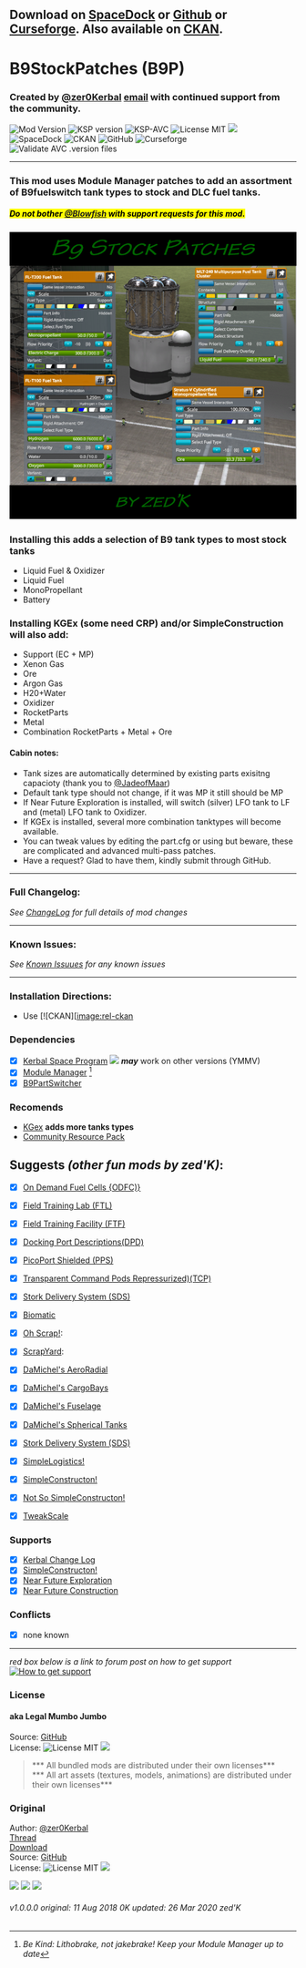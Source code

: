 <!-- Readme.md v1.1.3.0
B9 Stock Patches (BSP)
created: 23 Sep 2019
updated: 2020 03 26 -->

## Download on [SpaceDock][MOD:rel-spacedock] or [Github][MOD:rel-github] or [Curseforge][MOD:rel-curseforge]. Also available on [CKAN][MOD:rel-ckan].  

# B9StockPatches (B9P)
### Created by [@zer0Kerbal][LINK:zer0kerbal]  [email][LINK:email:zer0Kerbal] with continued support from the community.  
![Mod Version][shield:mod:latest] 
![KSP version][shield:ksp] ![KSP-AVC][shield:kspavc] ![License MIT][shield:license] ![][LOGO:mit]   
![SpaceDock][shield:spacedock] ![CKAN][shield:ckan] ![GitHub][shield:github] ![Curseforge][shield:curseforge]  
![Validate AVC .version files][shield:avcvalid]  
***
### This mod uses Module Manager patches to add an assortment of B9fuelswitch tank types to stock and DLC fuel tanks.  
##### <mark>Do not bother [@Blowfish][LINK:blowfish] with support requests for this mod.</mark>  
![B9 Stock Patches][IMG:hero:0] 

### Installing this adds a selection of B9 tank types to most stock tanks  
- Liquid Fuel & Oxidizer  
- Liquid Fuel  
- MonoPropellant  
- Battery   

### Installing KGEx (some need CRP) and/or SimpleConstruction will also add:
- Support (EC + MP)
- Xenon Gas
- Ore
- Argon Gas
- H20+Water
- Oxidizer
- RocketParts
- Metal
- Combination RocketParts + Metal + Ore

#### Cabin notes:  
- Tank sizes are automatically determined by existing parts exisitng capacioty (thank you to [@JadeofMaar][LINK:jadeofmaar])
- Default tank type should not change, if it was MP it still should be MP
- If Near Future Exploration is installed, will switch (silver) LFO tank to LF and (metal) LFO tank to Oxidizer.
- If KGEx is installed, several more combination tanktypes will become available.
- You can tweak values by editing the part.cfg or using but beware, these are complicated and advanced multi-pass patches.  
- Have a request? Glad to have them, kindly submit through GitHub.
***
### Full Changelog:
*See [ChangeLog][MOD:changelog] for full details of mod changes*
***
### Known Issues:
*See [Known Issuues][MOD:known] for any known issues*
***
### Installation Directions:
- Use [![CKAN][[image:rel-ckan][thread:ckan]
### Dependencies
- [x] [Kerbal Space Program][KSP:website] [![][shield:ksp]][KSP:website] ***may*** work on other versions (YMMV)
- [x] [Module Manager][thread:mm] [^1]
- [x] [B9PartSwitcher][thread:B9]  
### Recomends  
- [KGex][thread:KGX] **adds more tanks types**
- [Community Resource Pack][thread:CRP]
## Suggests  *(other fun mods by zed'K)*:
- [x] [On Demand Fuel Cells {ODFC)}][thread:ODFC]  
- [x] [Field Training Lab (FTL)][thread:FTL]  
- [x] [Field Training Facility (FTF)][thread:FTF]  
- [x] [Docking Port Descriptions(DPD)][thread:DPD]  
- [x] [PicoPort Shielded (PPS)][thread:PPS]  
- [x] [Transparent Command Pods Repressurized)(TCP)][thread:TCP]  
- [x] [Stork Delivery System (SDS)][thread:SDS]
- [x] [Biomatic][thread:BIO]
- [x] [Oh Scrap!][thread:OHS]:  
- [x] [ScrapYard][thread:SYD]:  
- [x] [DaMichel's AeroRadial][thread:DAR]  
- [x] [DaMichel's CargoBays][thread:DCB]  
- [x] [DaMichel's Fuselage][thread:DMF]  
- [x] [DaMichel's Spherical Tanks][thread:DST]  
- [x] [Stork Delivery System (SDS)][thread:SDS]  
- [x] [SimpleLogistics!][thread:SL!]  
- [x] [SimpleConstructon!][thread:SC!]  
- [x] [Not So SimpleConstructon!][thread:NSSC]  

- [x] [TweakScale][thread:twk]
### Supports
- [x] [Kerbal Change Log][thread:kcl]  
- [x] [SimpleConstructon!][thread:SC!]
- [x] [Near Future Exploration][thread:NFX]
- [x] [Near Future Construction][thread:NFC]
### Conflicts
- [x] none known
***  
*red box below is a link to forum post on how to get support*  
[![How to get support][image:get-support]][thread:getsupport]
### License
#### aka Legal Mumbo Jumbo
Source: [GitHub][MOD:github:repo]  
License: ![License MIT][shield:license] ![][LOGO:mit]    
> *** All bundled mods are distributed under their own licenses***  
> *** All art assets (textures, models, animations) are distributed under their own licenses***   
### Original
Author: [@zer0Kerbal][LINK:zer0Kerbal]  
[Thread][MOD:original:thread]  
[Download][MOD:original:download]  
Source: [GitHub][MOD:original:source]  
License: ![License MIT][shield:license] ![][LOGO:mit]  
<!-- graphical links to downloads -->
[![][image:rel-github]][MOD:rel-github] [![][image:rel-spacedock]][MOD:rel-spacedock] [![][image:rel-curseforge]][MOD:rel-curseforge] 
###### v1.0.0.0 original: 11 Aug 2018 0K updated: 26 Mar 2020 zed'K

<!-- graphical links to downloads -->
[MOD:license]:      https://github.com/zer0Kerbal/B9StockPatches/blob/master/LICENSE
[MOD:contributing]: https://github.com/zer0Kerbal/B9StockPatches/blob/master/.github/CONTRIBUTING.md
[MOD:issues]:       https://github.com/zer0Kerbal/B9StockPatches/issues
[MOD:wiki]:         https://github.com/zer0Kerbal/B9StockPatches/
[MOD:known]:        https://github.com/zer0Kerbal/B9StockPatches/wiki/Known-Issues
[MOD:forum]:        https://forum.kerbalspaceprogram.com/index.php?/topic/190870-*
[MOD:github:repo]:  https://github.com/zer0Kerbal/B9StockPatches/
[MOD:changelog]:    https://raw.githubusercontent.com/zer0Kerbal/B9StockPatches/master/Changelog.cfg
[KSP:website]:      http://kerbalspaceprogram.com/

<!--- original mod stuff -->
[MOD:original:source]:   https://github.com/zer0Kerbal/B9StockPatches/
[MOD:original:thread]:  https://forum.kerbalspaceprogram.com/index.php?/topic/190870-* "Dev Thread" 
[MOD:original:download]:  https://github.com/zer0Kerbal/B9StockPatches/

<!--- license logo urls -->
[LOGO:mit]:     https://i.postimg.cc/bvjfsMP5/MIT-17x17.png
[LOGO:gplv3]:   https://i.postimg.cc/90kCDs7K/gplv3-48x17.png
[LOGO:ccbysa4]: https://licensebuttons.net/l/by-sa/4.0/80x15.png

[MOD:rel-github]:    https://github.com/zer0Kerbal/B9StockPatches/releases/latest "GitHub"
[MOD:rel-spacedock]: http://spacedock.info/mod/2374
[MOD:rel-curseforge]: https://www.curseforge.com/kerbal/ksp-mods/b9Stockpatches
[MOD:rel-ckan]:       http://forum.kerbalspaceprogram.com/index.php?/topic/90246-*

[image:rel-github]:     https://i.imgur.com/RE4Ppr9.png
[image:rel-spacedock]:  https://i.imgur.com/m0a7tn2.png
[image:rel-curseforge]: https://i.postimg.cc/RZNyB5vP/Download-On-Curse.png
[image:get-support]:    https://i.postimg.cc/vHP6zmrw/image.png

[image:rel-ckan]:  https://i.postimg.cc/x8XSVg4R/sj507JC.png
[image:changelog]: https://i.postimg.cc/qM9p4V0C/changelog.png
[image:source]:    https://i.postimg.cc/tJ8GqW0H/source.png

[image:rel-github-sm]:      https://i.postimg.cc/1XXy5yfD/github.png
[image:rel-spacedock-sm]: https://i.postimg.cc/DZ22Hrhj/spacedock.png
[image:rel-curseforge-sm]: https://i.postimg.cc/ZRVTSWKT/UVVt0OP.png
  
[shield:mod:latest]: https://img.shields.io/github/v/release/zer0Kerbal/B9StockPatches?include_prereleases?style=plastic
[shield:mod]: https://img.shields.io/endpoint?url=https://raw.githubusercontent.com/zer0Kerbal/B9StockPatches/master/json/mod.json
[shield:ksp]: https://img.shields.io/endpoint?url=https://raw.githubusercontent.com/zer0Kerbal/B9StockPatches/master/json/ksp.json
[shield:license]: https://img.shields.io/endpoint?url=https://raw.githubusercontent.com/zer0Kerbal/B9StockPatches/master/json/license.json
[shield:code]:    https://img.shields.io/endpoint?url=https://raw.githubusercontent.com/zer0Kerbal/B9StockPatches/master/json/code.json  
[shield:kspavc]:     https://img.shields.io/badge/KSP-AVC--supported-brightgreen.svg?style=plastic
[shield:spacedock]:  https://img.shields.io/badge/SpaceDock-listed-blue.svg?style=plastic
[shield:ckan]:       https://img.shields.io/badge/CKAN-Indexed-blue.svg?style=plastic
[shield:github]:     https://img.shields.io/badge/Github-Indexed-blue.svg?style=plastic&logo=github
[shield:curseforge]: https://img.shields.io/badge/CurseForge-listed-blue.svg?style=plastic  
[shield:avcvalid]:   https://github.com/zer0Kerbal/B9StockPatches/workflows/Validate%20AVC%20.version%20files/badge.svg

<!-- zer0Kerbal mods -->
[thread:ODFC]: https://forum.kerbalspaceprogram.com/index.php?/topic/187625-* "On Demand Fuel Cells"
[thread:FTF]:  https://forum.kerbalspaceprogram.com/index.php?/topic/188841-* "Field Training Facility"
[thread:FTL]:  https://forum.kerbalspaceprogram.com/index.php?/topic/188841-* "Field Training Lab"
[thread:MHH]:  https://forum.kerbalspaceprogram.com/index.php?/topic/188246-* "More Hitchhikers"
[thread:TCP]:  https://forum.kerbalspaceprogram.com/index.php?/topic/187495-* "Transparent Command Pods"
[thread:NUK]:  https://forum.kerbalspaceprogram.com/index.php?/topic/21466-*  "Nuke Tiny Parts"  
[thread:OHS]:  https://forum.kerbalspaceprogram.com/index.php?/topic/192360-* "Oh Scrap!"
[thread:SYD]:  https://forum.kerbalspaceprogram.com/index.php?/topic/192360-* "ScrapYard"

[thread:DPD]:  https://github.com/zer0Kerbal/KGEx/tree/master/GameData/KGEx/DockingPortDescriptions "Docking Port Descriptions (DPD)"   
[thread:PPS]:  https://forum.kerbalspaceprogram.com/index.php?/topic/192187-*  "PicoPort Shielded (PPS)"  
[thread:DST]:  https://forum.kerbalspaceprogram.com/index.php?/topic/191719-* "DaMichel's Spherical Tanks (DST)"  
[thread:DMF]:  https://forum.kerbalspaceprogram.com/index.php?/topic/191719-* "DaMichel's Fuselage (DMF)"  
[thread:DAR]:  https://forum.kerbalspaceprogram.com/index.php?/topic/191719-* "DaMichel's AeroRadial (DAR)"  
[thread:DCB]:  https://forum.kerbalspaceprogram.com/index.php?/topic/191719-* "DaMichel's CargoBays (DCB)"  
[thread:SDS]:  https://forum.kerbalspaceprogram.com/index.php?/topic/191719-* "Stork Delivery System (SDS)"  
[thread:SC!]:  https://forum.kerbalspaceprogram.com/index.php?/topic/191424-* "SimpleConstructon!"  
[thread:SL!]:  https://forum.kerbalspaceprogram.com/index.php?/topic/191045-* "SimpleLogistics!"  
[thread:NSSC]: https://forum.kerbalspaceprogram.com/index.php?/topic/191504-* "Not So SimpleConstructon!"  
[thread:BIO]:  https://forum.kerbalspaceprogram.com/index.php?/topic/191426-* "Biomatic"  
[thread:KGX]: https://spacedock.info/mod/2365 "KerGuise Experimental engineering (KGX)"  
[thread:CTN]:  http:// "CTN (CTN)"  
[thread:DRL]: https:// "DRElite (DRL)"  
[thread:VG0]:  http:// "Vanguard (VG0)"  
[thread:PRB]:  http:// "ProbiTronics (BPT)"  
[thread:HB!]:  http:// "HotBeverages (HBR)"  

[thread:mm]:   http://forum.kerbalspaceprogram.com/index.php?/topic/50533-* "ModuleManager"  
[thread:kcl]:  https://forum.kerbalspaceprogram.com/index.php?/topic/179207-* "Kerbal Changelog"  
[thread:ckan]: http://forum.kerbalspaceprogram.com/index.php?/topic/154922-* "CKAN"  

[thread:twk]: https://forum.kerbalspaceprogram.com/index.php?/topic/179030-* "TweakScale"
[thread:NFX]: https://forum.kerbalspaceprogram.com/index.php?/topic/155465-* "Near Future Exploration"  
[thread:NFC]: https://forum.kerbalspaceprogram.com/index.php?/topic/155465-* "Near Future Construction"  
[thread:B9]:  http://forum.kerbalspaceprogram.com/index.php?showtopic=140541/ "B9 Part Switcher"  
[thread:crp]: https://forum.kerbalspaceprogram.com/index.php?/topic/166314-* "Community Resource Pack"  

[thread:getsupport]: https://forum.kerbalspaceprogram.com/index.php?/topic/83212-* "How to get support"

[LINK:zer0Kerbal]: https://forum.kerbalspaceprogram.com/index.php?/profile/190933-zer0kerbal/  "zer0Kerbal"
[LINK:email:zer0Kerbal]: mailto:zer0Kerbal@hotmail.com "email zer0Kerbal"

[LINK:blowfish]: https://forum.kerbalspaceprogram.com/index.php?/profile/119688-blowfish/ "Blowfish"  
[LINK:jadeofmaar]: https://forum.kerbalspaceprogram.com/index.php?/profile/167617-jadeofmaar/ "JadeofMaar"  

[IMG:hero:0]: https://raw.githubusercontent.com/zer0Kerbal/B9StockPatches/master/graphics/B9StockSwitch-hero02-750x750.png "placeholder"
[IMG:hero:1]: https:// "" 
[IMG:hero:2]: https:// ""  

<!-- 
[![][UTUBE:img]][UTUBE:link] 
-->
[UTUBE:img]:  https://  ""
[UTUBE:link]: https:// ""  

[^1]: *Be Kind: Lithobrake, not jakebrake! Keep your Module Manager up to date*  

<!--
This readme is
GPLv2
zer0Kerbal-->
